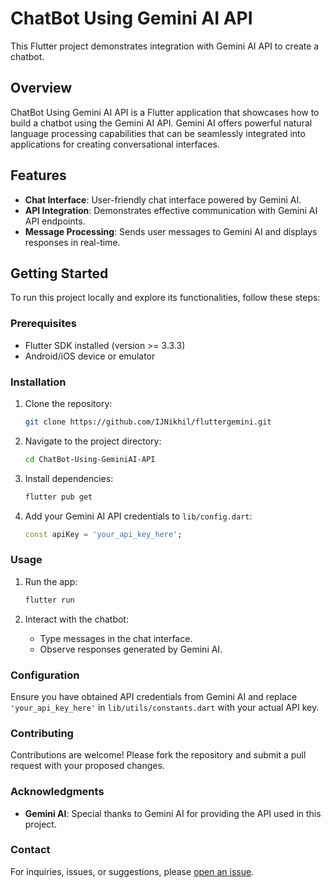 # ChatBot Using Gemini AI API

This Flutter project demonstrates integration with Gemini AI API to create a chatbot.

## Overview

ChatBot Using Gemini AI API is a Flutter application that showcases how to build a chatbot using the Gemini AI API. Gemini AI offers powerful natural language processing capabilities that can be seamlessly integrated into applications for creating conversational interfaces.

## Features

- **Chat Interface**: User-friendly chat interface powered by Gemini AI.
- **API Integration**: Demonstrates effective communication with Gemini AI API endpoints.
- **Message Processing**: Sends user messages to Gemini AI and displays responses in real-time.

## Getting Started

To run this project locally and explore its functionalities, follow these steps:

### Prerequisites

- Flutter SDK installed (version >= 3.3.3)
- Android/iOS device or emulator

### Installation

1. Clone the repository:

   ```bash
   git clone https://github.com/IJNikhil/fluttergemini.git


2. Navigate to the project directory:

   ```bash
   cd ChatBot-Using-GeminiAI-API
   ```

3. Install dependencies:

   ```bash
   flutter pub get
   ```

4. Add your Gemini AI API credentials to `lib/config.dart`:

   ```dart
   const apiKey = 'your_api_key_here';
   ```

### Usage

1. Run the app:

   ```bash
   flutter run
   ```

2. Interact with the chatbot:
   - Type messages in the chat interface.
   - Observe responses generated by Gemini AI.

### Configuration

Ensure you have obtained API credentials from Gemini AI and replace `'your_api_key_here'` in `lib/utils/constants.dart` with your actual API key.

### Contributing

Contributions are welcome! Please fork the repository and submit a pull request with your proposed changes.

### Acknowledgments

- **Gemini AI**: Special thanks to Gemini AI for providing the API used in this project.

### Contact

For inquiries, issues, or suggestions, please [open an issue](https://github.com/your_username/ChatBot-Using-GeminiAI-API/issues).
